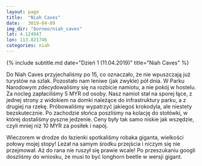 ```yaml
---
layout: page
title:  "Niah Caves"
date:   3019-04-09
img_dir: "borneo/niah_caves"
lat: 4.124947
lon: 113.821746
categories: niah
---
```


{% include subtitle.md date="Dzień 1 (11.04.2019)" title="Niah Caves" %}

Do Niah Caves przyjechaliśmy po 15, co oznaczało, że nie wpuszczają już turystów na szlak. Pozostało nam leniwe (jak zwykle) pół dnia. W Parku Narodowym zdecydowaliśmy się na rozbicie namiotu, a nie pokój w hostelu. Za nocleg zapłaciliśmy 5 MYR od osoby. Nasz namiot stał na sporej łące, z jednej strony z widokiem na domki należące do infrastruktury parku, a z drugiej na rzekę. Próbowaliśmy wypatrzyć jakiegoś krokodyla, ale niestety bezskutecznie. Po zachodzie słońca poszliśmy na kolację do stołówki, w której dostaliśmy pyszne jedzenie. Ceny były tak samo niskie jak wszędzie, czyli mniej niż 10 MYR za posiłek i napój. 

Wieczorem w drodze do łazienki spotkaliśmy robaka giganta, wielkości połowy mojej stopy! Leżał na samym środku przejścia i niczym się nie przejmował. Aż do rana nie ruszył się prawie wcale! Po przeszukaniu googli doszliśmy do wniosku, że musi to być longhorn beetle w wersji gigant.
